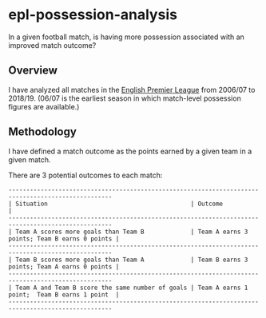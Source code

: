 # epl-possession-analysis

In a given football match, is having more possession associated with an improved match outcome?

## Overview

I have analyzed all matches in the [English Premier League](https://www.premierleague.com/) from 2006/07 to 2018/19. (06/07 is the earliest season in which match-level possession figures are available.)

## Methodology

I have defined a match outcome as the points earned by a given team in a given match.

There are 3 potential outcomes to each match:
```
---------------------------------------------------------------------------------------------------
| Situation                                        | Outcome                                      |
---------------------------------------------------------------------------------------------------
| Team A scores more goals than Team B             | Team A earns 3 points; Team B earns 0 points |
---------------------------------------------------------------------------------------------------
| Team B scores more goals than Team A             | Team B earns 3 points; Team A earns 0 points |
---------------------------------------------------------------------------------------------------
| Team A and Team B score the same number of goals | Team A earns 1 point;  Team B earns 1 point  |
---------------------------------------------------------------------------------------------------
```
